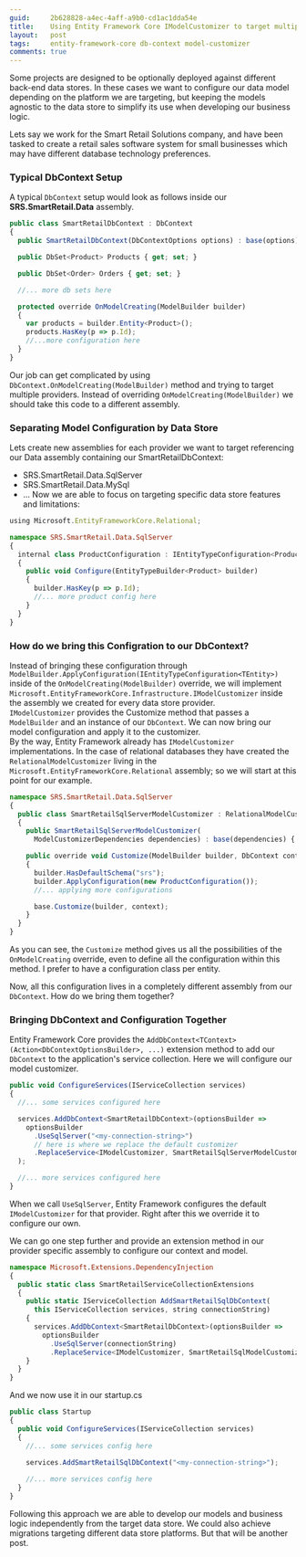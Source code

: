 ```yaml
---
guid:     2b628828-a4ec-4aff-a9b0-cd1ac1dda54e
title:    Using Entity Framework Core IModelCustomizer to target multiple data stores
layout:   post
tags:     entity-framework-core db-context model-customizer
comments: true
---
```


Some projects are designed to be optionally deployed against different back-end data stores. In these cases we want to configure our data model depending on the platform we are targeting, but keeping the models agnostic to the data store to simplify its use when developing our business logic.

Lets say we work for the Smart Retail Solutions company, and have been tasked to create a retail sales software system for small businesses which may have different database technology preferences.

<!-- more -->

### Typical DbContext Setup
A typical `DbContext` setup would look as follows inside our **SRS.SmartRetail.Data** assembly.
```typescript
public class SmartRetailDbContext : DbContext
{
  public SmartRetailDbContext(DbContextOptions options) : base(options) { }

  public DbSet<Product> Products { get; set; }

  public DbSet<Order> Orders { get; set; }

  //... more db sets here

  protected override OnModelCreating(ModelBuilder builder)
  {
    var products = builder.Entity<Product>();
    products.HasKey(p => p.Id);
    //...more configuration here
  }
}
```
Our job can get complicated by using `DbContext.OnModelCreating(ModelBuilder)` method and trying to target multiple providers. Instead of overriding `OnModelCreating(ModelBuilder)` we should take this code to a different assembly.

### Separating Model Configuration by Data Store
Lets create new assemblies for each provider we want to target referencing our Data assembly containing our SmartRetailDbContext:

- SRS.SmartRetail.Data.SqlServer
- SRS.SmartRetail.Data.MySql
- ...
Now we are able to focus on targeting specific data store features and limitations:

```typescript
using Microsoft.EntityFrameworkCore.Relational;

namespace SRS.SmartRetail.Data.SqlServer
{
  internal class ProductConfiguration : IEntityTypeConfiguration<Product>
  {
    public void Configure(EntityTypeBuilder<Product> builder)
    {
      builder.HasKey(p => p.Id);
      //... more product config here
    }
  }
}
```

### How do we bring this Configration to our DbContext?
Instead of bringing these configuration through `ModelBuilder.ApplyConfiguration(IEntityTypeConfiguration<TEntity>)` inside of the `OnModelCreating(ModelBuilder)` override, we will implement `Microsoft.EntityFrameworkCore.Infrastructure.IModelCustomizer` inside the assembly we created for every data store provider.<br/>
`IModelCustomizer` provides the Customize method that passes a `ModelBuilder` and an instance of our `DbContext`. We can now bring our model configuration and apply it to the customizer.<br/>
By the way, Entity Framework already has `IModelCustomizer` implementations. In the case of relational databases they have created the `RelationalModelCustomizer` living in the `Microsoft.EntityFrameworkCore.Relational` assembly; so we will start at this point for our example.

```typescript
namespace SRS.SmartRetail.Data.SqlServer
{
  public class SmartRetailSqlServerModelCustomizer : RelationalModelCustomizer
  {
    public SmartRetailSqlServerModelCustomizer(
      ModelCustomizerDependencies dependencies) : base(dependencies) { }

    public override void Customize(ModelBuilder builder, DbContext context)
    {
      builder.HasDefaultSchema("srs");
      builder.ApplyConfiguration(new ProductConfiguration());
      //... applying more configurations

      base.Customize(builder, context);
    }
  }
}
```

As you can see, the `Customize` method gives us all the possibilities of the `OnModelCreating` override, even to define all the configuration within this method. I prefer to have a configuration class per entity.

Now, all this configuration lives in a completely different assembly from our `DbContext`. How do we  bring them together?

### Bringing DbContext and Configuration Together
Entity Framework Core provides the `AddDbContext<TContext>(Action<DbContextOptionsBuilder>, ...)` extension method to add our `DbContext` to the application's service collection. Here we will configure our model customizer.

```typescript
public void ConfigureServices(IServiceCollection services)
{
  //... some services configured here

  services.AddDbContext<SmartRetailDbContext>(optionsBuilder =>
    optionsBuilder
      .UseSqlServer("<my-connection-string>")
      // here is where we replace the default customizer
      .ReplaceService<IModelCustomizer, SmartRetailSqlServerModelCustomizer>()
  );

  //... more services configured here
}
```

When we call `UseSqlServer`, Entity Framework configures the default `IModelCustomizer` for that provider. Right after this we override it to configure our own.

We can go one step further and provide an extension method in our provider specific assembly to configure our context and model.

```typescript
namespace Microsoft.Extensions.DependencyInjection
{
  public static class SmartRetailServiceCollectionExtensions
  {
    public static IServiceCollection AddSmartRetailSqlDbContext(
      this IServiceCollection services, string connectionString)
    {
      services.AddDbContext<SmartRetailDbContext>(optionsBuilder =>
        optionsBuilder
          .UseSqlServer(connectionString)
          .ReplaceService<IModelCustomizer, SmartRetailSqlModelCustomizer>());
    }
  }
}
```
And we now use it in our startup.cs

```typescript
public class Startup
{
  public void ConfigureServices(IServiceCollection services)
  {
    //... some services config here
    
    services.AddSmartRetailSqlDbContext("<my-connection-string>");

    //... more services config here
  }
}
```

Following this approach we are able to develop our models and business logic independently from the target data store.
We could also achieve migrations targeting different data store platforms. But that will be another post.
